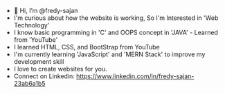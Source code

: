- 👋 Hi, I’m @fredy-sajan
- I'm curious about how the website is working, So I'm Interested in 'Web Technology'
- I know basic programming in 'C' and OOPS concept in 'JAVA' - Learned from 'YouTube' 
- I learned HTML, CSS, and BootStrap from YouTube 
- I'm currently learning 'JavaScript' and 'MERN Stack' to improve my development skill
- I love to create websites for you.
- Connect on Linkedin: https://www.linkedin.com/in/fredy-sajan-23ab6a1b5
